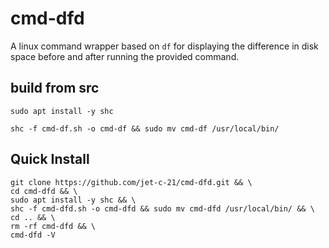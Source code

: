 # cmd-dfd
A linux command wrapper based on ```df``` for displaying the difference in disk space before and after running the provided command.

## build from src
```shell
sudo apt install -y shc
```
```shell
shc -f cmd-df.sh -o cmd-df && sudo mv cmd-df /usr/local/bin/
```

## Quick Install
```shell
git clone https://github.com/jet-c-21/cmd-dfd.git && \
cd cmd-dfd && \
sudo apt install -y shc && \
shc -f cmd-dfd.sh -o cmd-dfd && sudo mv cmd-dfd /usr/local/bin/ && \
cd .. && \
rm -rf cmd-dfd && \
cmd-dfd -V
```
